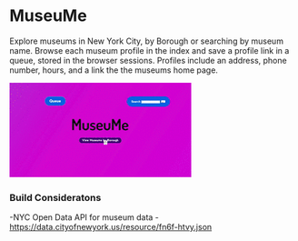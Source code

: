 # MuseuMe

Explore museums in New York City, by Borough or searching by museum name. Browse each museum profile in the index and save a profile link in a queue, stored in the browser sessions. Profiles include an address, phone number, hours, and a link the the museums home page.


![short-demo](app/assets/short-demo.gif)
### Build Consideratons

-NYC Open Data API for museum data -https://data.cityofnewyork.us/resource/fn6f-htvy.json
